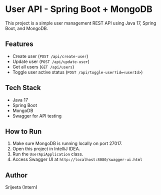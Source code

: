 # User API - Spring Boot + MongoDB

This project is a simple user management REST API using Java 17, Spring Boot, and MongoDB.

## Features

- Create user (`POST /api/create-user`)
- Update user (`POST /api/update-user`)
- Get all users (`GET /api/users`)
- Toggle user active status (`POST /api/toggle-user?id=<userId>`)

## Tech Stack

- Java 17
- Spring Boot
- MongoDB
- Swagger for API testing

## How to Run

1. Make sure MongoDB is running locally on port 27017.
2. Open this project in IntelliJ IDEA.
3. Run the `UserApiApplication` class.
4. Access Swagger UI at `http://localhost:8080/swagger-ui.html`

## Author

Srijeeta (Intern)
